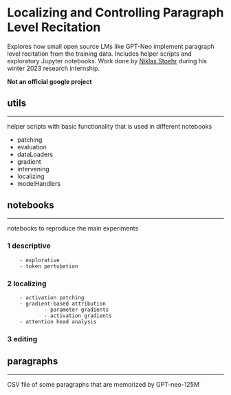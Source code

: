 # Localizing and Controlling Paragraph Level Recitation

Explores how small open source LMs like GPT-Neo implement paragraph level recitation from the training data. Includes helper scripts and exploratory Jupyter notebooks. Work done by [Niklas Stoehr](https://niklas-stoehr.com/) during his winter 2023 research internship.

**Not an official google project**

## utils
__________________________________________________
helper scripts with basic functionality that is used in different notebooks

- patching
- evaluation
- dataLoaders
- gradient
- intervening
- localizing
- modelHandlers


## notebooks
__________________________________________________
notebooks to reproduce the main experiments

### 1 descriptive
        - explorative
        - token pertubation 
### 2 localizing
        - activation patching
        - gradient-based attribution
                - parameter gradients
                - activation gradients
        - attention head analysis
### 3 editing
    
    
## paragraphs
__________________________________________________
CSV file of some paragraphs that are memorized  by GPT-neo-125M
